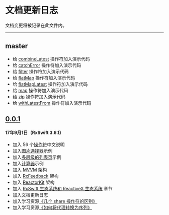 # 文档更新日志

文档变更将被记录在此文件内。

---

## master

* 给 [combineLatest](/content/rxswift_core/operator/combineLatest.md) 操作符加入演示代码
* 给 [catchError](/content/rxswift_core/operator/catchError.md) 操作符加入演示代码
* 给 [filter](/content/rxswift_core/operator/filter.md) 操作符加入演示代码
* 给 [flatMap](/content/rxswift_core/operator/flatMap.md) 操作符加入演示代码
* 给 [flatMapLatest](/content/rxswift_core/operator/flatMapLatest.md) 操作符加入演示代码
* 给 [map](/content/rxswift_core/operator/map.md) 操作符加入演示代码
* 给 [zip](/content/rxswift_core/operator/zip.md) 操作符加入演示代码
* 给 [withLatestFrom](/content/rxswift_core/operator/withLatestFrom.md) 操作符加入演示代码


## [0.0.1](https://github.com/beeth0ven/RxSwift-Chinese-Documentation/releases/tag/0.0.1)

#### 17年9月1日（RxSwift 3.6.1）

* 加入 56 个[操作符](/content/rxswift_core/operator.md)中文说明
* 加入[图片选择器](/content/more_demo/image_picker.md)示例
* 加入[多层级的列表页](/content/more_demo/tableView_sectioned_viewController.md)示例
* 加入[计算器](/content/more_demo/calculator.md)示例
* 加入 [MVVM](/content/architecture/mvvm.md) 架构
* 加入 [RxFeedback](/content/architecture/rxfeedback.md) 架构
* 加入 [ReactorKit](/content/architecture/reactorkit.md) 架构
* 加入 [RxSwift 生态系统和 ReactiveX 生态系统](/content/rxswift_ecosystem.md) 章节
* 加入文档更新日志
* 加入学习资源[《几个 share 操作符的区别》](https://medium.com/@_achou/rxswift-share-vs-replay-vs-sharereplay-bea99ac42168)
* 加入学习资源[《如何将代理转换为序列》](https://medium.com/@maxofeden/rxswift-migrate-delegates-to-beautiful-observables-3e606a863048)
